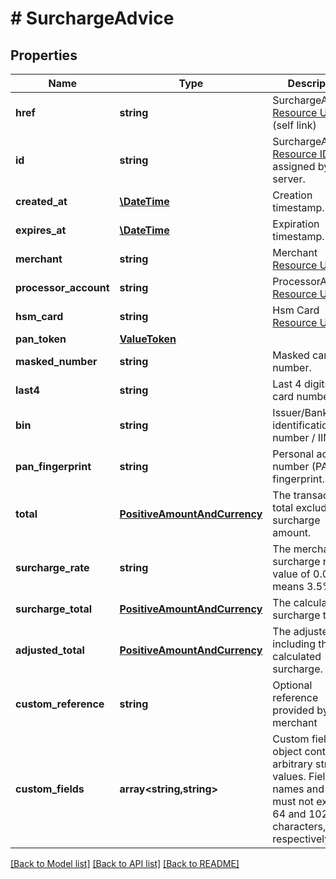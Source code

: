 # # SurchargeAdvice

## Properties

Name | Type | Description | Notes
------------ | ------------- | ------------- | -------------
**href** | **string** | SurchargeAdvice [Resource URL](#section/Overview/Values) (self link) | [optional] [readonly]
**id** | **string** | SurchargeAdvice [Resource ID](#section/Overview/Values) assigned by server. | [optional] [readonly]
**created_at** | [**\DateTime**](\DateTime.md) | Creation timestamp. | [optional] [readonly]
**expires_at** | [**\DateTime**](\DateTime.md) | Expiration timestamp. | [optional] [readonly]
**merchant** | **string** | Merchant [Resource URL](#section/Overview/Values) | [optional] [readonly]
**processor_account** | **string** | ProcessorAccount [Resource URL](#section/Overview/Values) | [optional] [readonly]
**hsm_card** | **string** | Hsm Card [Resource URL](#section/Overview/Values) | [optional]
**pan_token** | [**ValueToken**](ValueToken.md) |  | [optional]
**masked_number** | **string** | Masked card number. | [optional] [readonly]
**last4** | **string** | Last 4 digits of a card number. | [optional] [readonly]
**bin** | **string** | Issuer/Bank identification number / IIN / BIN. | [optional] [readonly]
**pan_fingerprint** | **string** | Personal account number (PAN) fingerprint. | [optional] [readonly]
**total** | [**PositiveAmountAndCurrency**](PositiveAmountAndCurrency.md) | The transaction total excluding the surcharge amount. | [optional]
**surcharge_rate** | **string** | The merchant&#39;s surcharge rate. A value of 0.035 means 3.5%. | [optional] [readonly]
**surcharge_total** | [**PositiveAmountAndCurrency**](PositiveAmountAndCurrency.md) | The calculated surcharge total. | [optional] [readonly]
**adjusted_total** | [**PositiveAmountAndCurrency**](PositiveAmountAndCurrency.md) | The adjusted total including the calculated surcharge. | [optional] [readonly]
**custom_reference** | **string** | Optional reference provided by the merchant | [optional]
**custom_fields** | **array<string,string>** | Custom fields, an object containing arbitrary string values.  Field names and values must not exceed 64 and 1024 characters, respectively. | [optional]

[[Back to Model list]](../../README.md#models) [[Back to API list]](../../README.md#endpoints) [[Back to README]](../../README.md)

